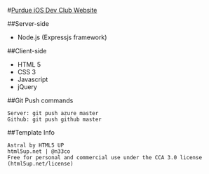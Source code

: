 #[Purdue iOS Dev Club Website](http://PurdueiOSDevClub.com/)

##Server-side
- Node.js (Expressjs framework)

##Client-side
- HTML 5
- CSS 3
- Javascript
- jQuery

##Git Push commands
```
Server: git push azure master
Github: git push github master
```

##Template Info
```
Astral by HTML5 UP
html5up.net | @n33co
Free for personal and commercial use under the CCA 3.0 license (html5up.net/license)
```
